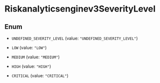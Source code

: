 

# Riskanalyticsenginev3SeverityLevel

## Enum


* `UNDEFINED_SEVERITY_LEVEL` (value: `"UNDEFINED_SEVERITY_LEVEL"`)

* `LOW` (value: `"LOW"`)

* `MEDIUM` (value: `"MEDIUM"`)

* `HIGH` (value: `"HIGH"`)

* `CRITICAL` (value: `"CRITICAL"`)



